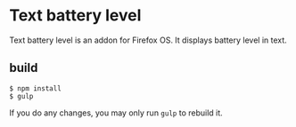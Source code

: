 # Text battery level

Text battery level is an addon for Firefox OS. It displays battery level in text.

## build

```
$ npm install
$ gulp
```

If you do any changes, you may only run `gulp` to rebuild it.
